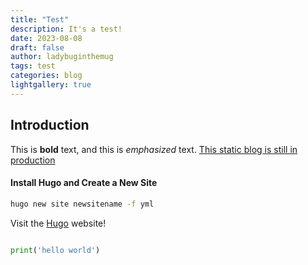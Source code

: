 ```yaml
---
title: "Test"
description: It's a test!
date: 2023-08-08
draft: false
author: ladybuginthemug
tags: test
categories: blog
lightgallery: true
---
```


## Introduction

This is **bold** text, and this is *emphasized* text. <u>This static blog is still in production</u>


#### Install Hugo and Create a New Site

```bash
hugo new site newsitename -f yml
```


Visit the [Hugo](https://gohugo.io) website!


```python

print('hello world')

```


